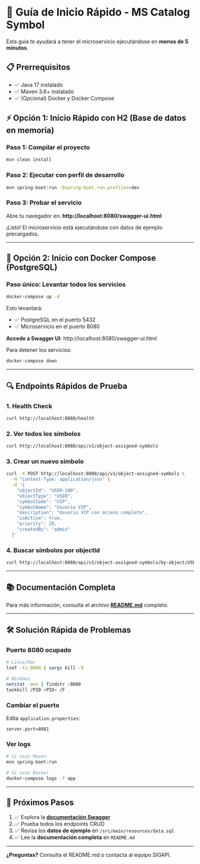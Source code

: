 # 🚀 Guía de Inicio Rápido - MS Catalog Symbol

Esta guía te ayudará a tener el microservicio ejecutándose en **menos de 5 minutos**.

## 📋 Prerrequisitos

- ✅ Java 17 instalado
- ✅ Maven 3.6+ instalado
- ✅ (Opcional) Docker y Docker Compose

## ⚡ Opción 1: Inicio Rápido con H2 (Base de datos en memoria)

### Paso 1: Compilar el proyecto

```bash
mvn clean install
```

### Paso 2: Ejecutar con perfil de desarrollo

```bash
mvn spring-boot:run -Dspring-boot.run.profiles=dev
```

### Paso 3: Probar el servicio

Abre tu navegador en: **http://localhost:8080/swagger-ui.html**

¡Listo! El microservicio está ejecutándose con datos de ejemplo precargados.

---

## 🐳 Opción 2: Inicio con Docker Compose (PostgreSQL)

### Paso único: Levantar todos los servicios

```bash
docker-compose up -d
```

Esto levantará:
- ✅ PostgreSQL en el puerto 5432
- ✅ Microservicio en el puerto 8080

**Accede a Swagger UI**: http://localhost:8080/swagger-ui.html

Para detener los servicios:
```bash
docker-compose down
```

---

## 🔍 Endpoints Rápidos de Prueba

### 1. Health Check
```bash
curl http://localhost:8080/health
```

### 2. Ver todos los símbolos
```bash
curl http://localhost:8080/api/v1/object-assigned-symbols
```

### 3. Crear un nuevo símbolo
```bash
curl -X POST http://localhost:8080/api/v1/object-assigned-symbols \
  -H "Content-Type: application/json" \
  -d '{
    "objectId": "USER-100",
    "objectType": "USER",
    "symbolCode": "VIP",
    "symbolName": "Usuario VIP",
    "description": "Usuario VIP con acceso completo",
    "isActive": true,
    "priority": 20,
    "createdBy": "admin"
  }'
```

### 4. Buscar símbolos por objectId
```bash
curl http://localhost:8080/api/v1/object-assigned-symbols/by-object/USER-001
```

---

## 📚 Documentación Completa

Para más información, consulta el archivo **[README.md](README.md)** completo.

---

## 🛠️ Solución Rápida de Problemas

### Puerto 8080 ocupado
```bash
# Linux/Mac
lsof -ti:8080 | xargs kill -9

# Windows
netstat -ano | findstr :8080
taskkill /PID <PID> /F
```

### Cambiar el puerto
Edita `application.properties`:
```properties
server.port=8081
```

### Ver logs
```bash
# Si usas Maven
mvn spring-boot:run

# Si usas Docker
docker-compose logs -f app
```

---

## 🎯 Próximos Pasos

1. ✅ Explora la **[documentación Swagger](http://localhost:8080/swagger-ui.html)**
2. ✅ Prueba todos los endpoints CRUD
3. ✅ Revisa los **datos de ejemplo** en `/src/main/resources/data.sql`
4. ✅ Lee la **documentación completa** en `README.md`

---

**¿Preguntas?** Consulta el README.md o contacta al equipo SIGAPI.


